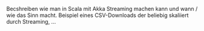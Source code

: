 Becshreiben wie man in Scala mit Akka Streaming machen kann und wann / wie das Sinn macht.
Beispiel eines CSV-Downloads der beliebig skaliiert durch Streaming, ...
